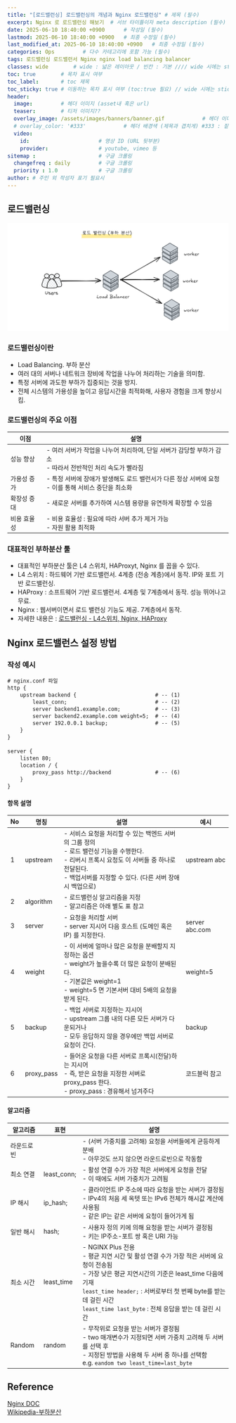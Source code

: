 ```yaml
---
title: "[로드밸런싱] 로드밸런싱의 개념과 Nginx 로드밸런싱" # 제목 (필수)
excerpt: Nginx 로 로드밸런싱 해보기  # 서브 타이틀이자 meta description (필수)
date: 2025-06-10 18:40:00 +0900      # 작성일 (필수)
lastmod: 2025-06-10 18:40:00 +0900   # 최종 수정일 (필수)
last_modified_at: 2025-06-10 18:40:00 +0900   # 최종 수정일 (필수)
categories: Ops         # 다수 카테고리에 포함 가능 (필수)
tags: 로드밸런싱 로드밸런서 Nginx nginx load balancing balancer                     # 태그 복수개 가능 (필수)
classes: wide        # wide : 넓은 레이아웃 / 빈칸 : 기본 //// wide 시에는 sticky toc 불가
toc: true        # 목차 표시 여부
toc_label:       # toc 제목
toc_sticky: true # 이동하는 목차 표시 여부 (toc:true 필요) // wide 시에는 sticky toc 불가
header: 
  image:         # 헤더 이미지 (asset내 혹은 url)
  teaser:        # 티저 이미지??
  overlay_image: /assets/images/banners/banner.gif            # 헤더 이미지 (제목과 겹치게)
  # overlay_color: '#333'            # 헤더 배경색 (제목과 겹치게) #333 : 짙은 회색 (필수)
  video:
    id:                      # 영상 ID (URL 뒷부분)
    provider:                # youtube, vimeo 등
sitemap :                    # 구글 크롤링
  changefreq : daily         # 구글 크롤링
  priority : 1.0             # 구글 크롤링
author: # 주인 외 작성자 표기 필요시
---
```

<!--postNo: 20250610_005-->


## 로드밸런싱  

![](/assets/images/20250610_005_001.png)  

### 로드밸런싱이란  

- Load Balancing. 부하 분산  
- 여러 대의 서버나 네트워크 장비에 작업을 나누어 처리하는 기술을 의미함.  
- 특정 서버에 과도한 부하가 집중되는 것을 방지.  
- 전체 시스템의 가용성을 높이고 응답시간을 최적화해, 사용자 경험을 크게 향상시킴.  

### 로드밸런싱의 주요 이점  

| 이점     | 설명                                                                |
| ------ | ----------------------------------------------------------------- |
| 성능 향상  | - 여러 서버가 작업을 나누어 처리하여, 단일 서버가 감당할 부하가 감소<br>- 따라서 전반적인 처리 속도가 빨라짐 |
| 가용성 증가 | - 특정 서버에 장애가 발생해도 로드 밸런서가 다른 정상 서버에 요청<br>- 이를 통해 서비스 중단을 최소화     |
| 확장성 증대 | - 새로운 서버를 추가하여 시스템 용량을 유연하게 확장할 수 있음                              |
| 비용 효율성 | - 비용 효율성 : 필요에 따라 서버 추가 제거 가능<br>- 자원 활용 최적화                      |
### 대표적인 부하분산 툴  

- 대표적인 부하분산 툴은 L4 스위치, HAProxyt, Nginx 를 꼽을 수 있다.   
- L4 스위치 : 하드웨어 기반 로드밸런서. 4계층 (전송 계층)에서 동작. IP와 포트 기반 로드밸런싱.  
- HAProxy : 소프트웨어 기반 로드밸런서. 4계층 및 7계층에서 동작. 성능 뛰어나고 무료.  
- Nginx : 웹서버이면서 로드 밸런싱 기능도 제공. 7계층에서 동작.  
- 자세한 내용은 : [로드밸런싱 - L4스위치, Nginx, HAProxy](https://whdrns2013.github.io/ops/20250610_003_loadbalancing_l4_nginx_haproxy/)  


## Nginx 로드밸런스 설정 방법  

### 작성 예시  

```nginx
# nginx.conf 파일
http {
	upstream backend {                         # -- (1)
	    least_conn;                            # -- (2)
		server backend1.example.com;           # -- (3)
		server backend2.example.com weight=5;  # -- (4)
		server 192.0.0.1 backup;               # -- (5)
	}
}

server {
	listen 80;
	location / {
		proxy_pass http://backend              # -- (6)
	}
}
```

#### 항목 설명  

| No  | 명칭         | 설명                                                                                                                              | 예시             |
| --- | ---------- | ------------------------------------------------------------------------------------------------------------------------------- | -------------- |
| 1   | upstream   | - 서비스 요청을 처리할 수 있는 백엔드 서버의 그룹 정의<br>- 로드 밸런싱 기능을 수행한다.<br>- 리버시 프록시 요청도 이 서버들 중 하나로 전달된다.<br>- 백업서버를 지정할 수 있다. (다른 서버 장애시 백업으로) | upstream abc   |
| 2   | algorithm  | - 로드밸런싱 알고리즘을 지정<br>- 알고리즘은 아래 별도 표 참고                                                                                          |                |
| 3   | server     | - 요청을 처리할 서버<br>- server 지시어 다음 호스트 (도메인 혹은 IP) 를 지정한다.                                                                         | server abc.com |
| 4   | weight     | - 이 서버에 얼마나 많은 요청을 분배할지 지정하는 옵션<br>- weight가 높을수록 더 많은 요청이 분배된다.<br>- 기본값은 weight=1<br>- weight=5 면 기본서버 대비 5배의 요청을 받게 된다.      | weight=5       |
| 5   | backup     | - 백업 서버로 지정하는 지시어<br>- upstream 그룹 내의 다른 모든 서버가 다운되거나<br>- 모두 응답하지 않을 경우에만 백업 서버로 요청이 간다.                                       | backup         |
| 6   | proxy_pass | - 들어온 요청을 다른 서버로 프록시(전달)하는 지시어<br>- 즉, 받은 요청을 지정한 서버로 proxy_pass 한다.<br>- proxy_pass : 경유해서 넘겨주다                                | 코드블럭 참고        |

#### 알고리즘  

| 알고리즘   | 표현          | 설명                                                                                                                                                                                                       |
| ------ | ----------- | -------------------------------------------------------------------------------------------------------------------------------------------------------------------------------------------------------- |
| 라운드로빈  |             | - (서버 가중치를 고려해) 요청을 서버들에게 균등하게 분배<br>- 아무것도 쓰지 않으면 라운드로빈으로 작동함                                                                                                                                           |
| 최소 연결  | least_conn; | - 활성 연결 수가 가장 적은 서버에게 요청을 전달<br>- 이 때에도 서버 가중치가 고려됨                                                                                                                                                      |
| IP 해시  | ip_hash;    | - 클라이언트 IP 주소에 따라 요청을 받는 서버가 결정됨<br>- IPv4의 처음 세 옥텟 또는 IPv6 전체가 해시값 계산에 사용됨<br>- 같은 IP는 같은 서버에 요청이 들어가게 됨                                                                                                |
| 일반 해시  | hash;       | - 사용자 정의 키에 의해 요청을 받는 서버가 결정됨<br>- 키는 IP주소-포트 쌍 혹은 URI 가능                                                                                                                                                |
| 최소 시간  | least_time  | - NGINX Plus 전용<br>- 평균 지연 시간 및 활성 연결 수가 가장 적은 서버에 요청이 전송됨<br>- 가장 낮은 평균 지연시간의 기준은 least_time 다음에 기재<br>`least_time header;` : 서버로부터 첫 번째 byte를 받는 데 걸린 시간<br>`least_time last_byte` : 전체 응답을 받는 데 걸린 시간 |
| Random | random      | - 무작위로 요청을 받는 서버가 결정됨<br>- two 매개변수가 지정되면 서버 가중치 고려해 두 서버를 선택 후<br>- 지정된 방법을 사용해 두 서버 중 하나를 선택함<br>e.g. `eandom two least_time=last_byte`                                                                |

## Reference  

[Nginx DOC](https://docs.nginx.com/nginx/admin-guide/load-balancer/http-load-balancer/)  
[Wikipedia-부하분산](https://ko.wikipedia.org/wiki/%EB%B6%80%ED%95%98%EB%B6%84%EC%82%B0)  
